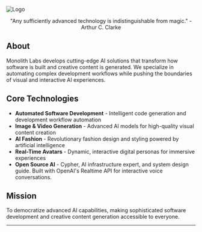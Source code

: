 ![Logo](https://a6g3jvts3r6skzhw.public.blob.vercel-storage.com/assets/pDB35rQRQFbdHNRywzkOR_image-bBPPFzCcwrJjV7A8BqIJPVa6gQe2nf.png)

<p style="text-align:center;">"Any sufficiently advanced technology is indistinguishable from magic." - Arthur C. Clarke </p>

## About

Monolith Labs develops cutting-edge AI solutions that transform how software is built and creative content is generated. We specialize in automating complex development workflows while pushing the boundaries of visual and interactive AI experiences.

## Core Technologies

- **Automated Software Development** - Intelligent code generation and development workflow automation
- **Image & Video Generation** - Advanced AI models for high-quality visual content creation
- **AI Fashion** - Revolutionary fashion design and styling powered by artificial intelligence
- **Real-Time Avatars** - Dynamic, interactive digital personas for immersive experiences
- **Open Source AI** - Cypher, AI infrastructure expert, and system design guide. Built with OpenAI's Realtime API for interactive voice conversations.

## Mission

To democratize advanced AI capabilities, making sophisticated software development and creative content generation accessible to everyone.

---
